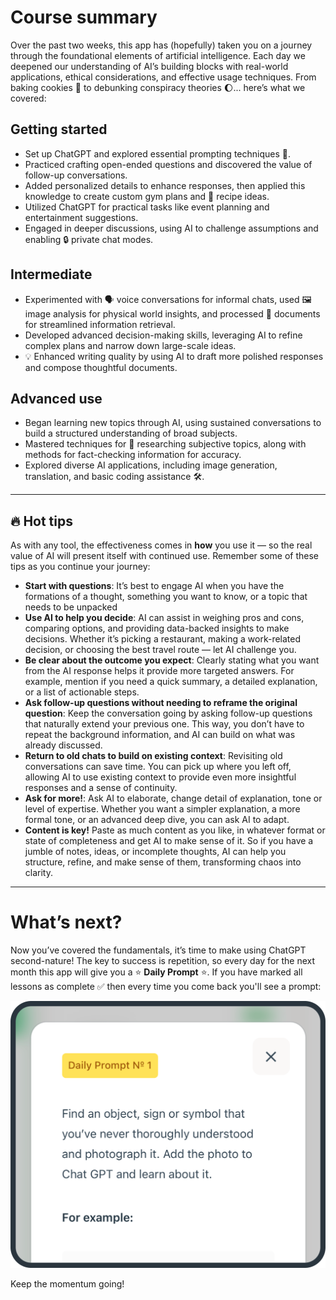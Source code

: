 # Course summary
Over the past two weeks, this app has (hopefully) taken you on a journey through the foundational elements of artificial intelligence. Each day we deepened our understanding of AI’s building blocks with real-world applications, ethical considerations, and effective usage techniques. From baking cookies 🍪 to debunking conspiracy theories 🌔... here’s what we covered:

## Getting started
- Set up ChatGPT and explored essential prompting techniques 🤖.
- Practiced crafting open-ended questions and discovered the value of follow-up conversations.
- Added personalized details to enhance responses, then applied this knowledge to create custom gym plans and 🥞 recipe ideas.
- Utilized ChatGPT for practical tasks like event planning and entertainment suggestions.
- Engaged in deeper discussions, using AI to challenge assumptions and enabling 🔒 private chat modes.

## Intermediate
- Experimented with 🗣️ voice conversations for informal chats, used 🖼️ image analysis for physical world insights, and processed 📄 documents for streamlined information retrieval.
- Developed advanced decision-making skills, leveraging AI to refine complex plans and narrow down large-scale ideas.
- 💡 Enhanced writing quality by using AI to draft more polished responses and compose thoughtful documents.

## Advanced use
- Began learning new topics through AI, using sustained conversations to build a structured understanding of broad subjects.
- Mastered techniques for 🔎 researching subjective topics, along with methods for fact-checking information for accuracy.
- Explored diverse AI applications, including image generation, translation, and basic coding assistance 🛠️.

***

## 🔥 Hot tips
As with any tool, the effectiveness comes in **how** you use it — so the real value of AI will present itself with continued use. Remember some of these tips as you continue your journey: 

- **Start with questions**: It’s best to engage AI when you have the formations of a thought, something you want to know, or a topic that needs to be unpacked
- **Use AI to help you decide**: AI can assist in weighing pros and cons, comparing options, and providing data-backed insights to make decisions. Whether it’s picking a restaurant, making a work-related decision, or choosing the best travel route — let AI challenge you.
- **Be clear about the outcome you expect**: Clearly stating what you want from the AI response helps it provide more targeted answers. For example, mention if you need a quick summary, a detailed explanation, or a list of actionable steps.
- **Ask follow-up questions without needing to reframe the original question**: Keep the conversation going by asking follow-up questions that naturally extend your previous one. This way, you don’t have to repeat the background information, and AI can build on what was already discussed.
- **Return to old chats to build on existing context**: Revisiting old conversations can save time. You can pick up where you left off, allowing AI to use existing context to provide even more insightful responses and a sense of continuity.
- **Ask for more!**: Ask AI to elaborate, change detail of explanation, tone or level of expertise. Whether you want a simpler explanation, a more formal tone, or an advanced deep dive, you can ask AI to adapt.
- **Content is key!** Paste as much content as you like, in whatever format or state of completeness and get AI to make sense of it. So if you have a jumble of notes, ideas, or incomplete thoughts, AI can help you structure, refine, and make sense of them, transforming chaos into clarity.

***

# What’s next?
Now you’ve covered the fundamentals, it’s time to make using ChatGPT second-nature! The key to success is repetition, so every day for the next month this app will give you a ⭐ **Daily Prompt** ⭐. If you have marked all lessons as complete ✅ then every time you come back you'll see a prompt:

<picture>
  <source srcset="./assets/images/daily-prompt-dark.png" media="(prefers-color-scheme:dark)">
  <img src="./assets/images/daily-prompt.png">
</picture>

Keep the momentum going!